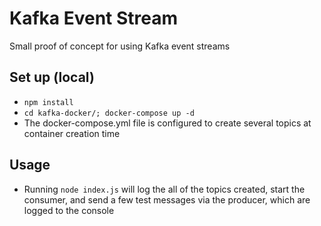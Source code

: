 
# Kafka Event Stream

Small proof of concept for using Kafka event streams

## Set up (local)
  - `npm install`
  - `cd kafka-docker/; docker-compose up -d`
  - The docker-compose.yml file is configured to create several topics at container creation time

## Usage
  - Running `node index.js` will log the all of the topics created, start the consumer, and send a few test messages via the producer, which are logged to the console
